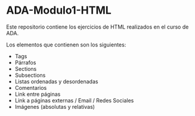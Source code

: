 # ADA-Modulo1-HTML
Este repositorio contiene los ejercicios de HTML realizados en el curso de ADA.

Los elementos que contienen son los siguientes:

- Tags 
- Párrafos
- Sections 
- Subsections
- Listas ordenadas y desordenadas
- Comentarios
- Link entre páginas  
- Link a páginas externas / Email / Redes Sociales
- Imágenes (absolutas y relativas)

